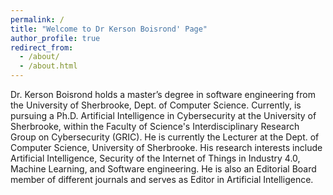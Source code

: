 ```yaml
---
permalink: /
title: "Welcome to Dr Kerson Boisrond' Page"
author_profile: true
redirect_from: 
  - /about/
  - /about.html
---
```


Dr. Kerson Boisrond holds a master’s degree in software engineering from the University of Sherbrooke, Dept. of Computer Science. Currently, is pursuing a Ph.D. Artificial Intelligence in Cybersecurity at the University of Sherbrooke, within the Faculty of Science's Interdisciplinary Research Group on Cybersecurity (GRIC). He is currently the Lecturer at the Dept. of Computer Science, University of Sherbrooke. His research interests include Artificial Intelligence, Security of the Internet of Things in Industry 4.0, Machine Learning, and Software engineering. He is also an Editorial Board member of different journals and serves as Editor in Artificial Intelligence.
